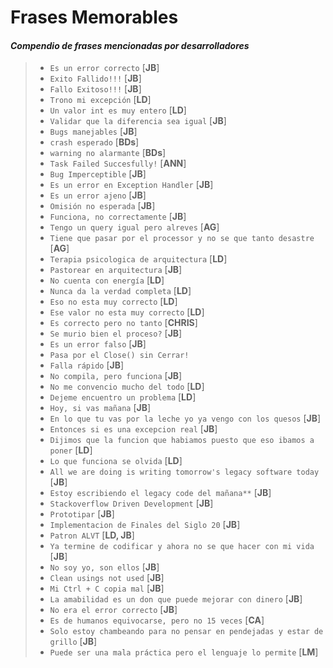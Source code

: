 # Frases Memorables

#### *Compendio de frases mencionadas por desarrolladores*

> - `Es un error correcto` [**JB**]
> - `Exito Fallido!!!` [**JB**]
> - `Fallo Exitoso!!!` [**JB**]
> - `Trono mi excepción` [**LD**]
> - `Un valor int es muy entero` [**LD**]
> - `Validar que la diferencia sea igual` [**JB**]
> - `Bugs manejables` [**JB**]
> - `crash esperado` [**BDs**]
> - `warning no alarmante` [**BDs**]
> - `Task Failed Succesfully!` [**ANN**]
> - `Bug Imperceptible` [**JB**]
> - `Es un error en Exception Handler` [**JB**]
> - `Es un error ajeno` [**JB**]
> - `Omisión no esperada` [**JB**]
> - `Funciona, no correctamente` [**JB**]
> - `Tengo un query igual pero alreves` [**AG**]
> - `Tiene que pasar por el processor y no se que tanto desastre` [**AG**]
> - `Terapia psicologica de arquitectura` [**LD**]
> - `Pastorear en arquitectura` [**JB**]
> - `No cuenta con energía` [**LD**]
> - `Nunca da la verdad completa` [**LD**]
> - `Eso no esta muy correcto` [**LD**]
> - `Ese valor no esta muy correcto` [**LD**]
> - `Es correcto pero no tanto` [**CHRIS**]
> - `Se murio bien el proceso?` [**JB**]
> - `Es un error falso` [**JB**]
> - `Pasa por el Close() sin Cerrar!`
> - `Falla rápido` [**JB**]
> - `No compila, pero funciona` [**JB**]
> - `No me convencio mucho del todo` [**LD**]
> - `Dejeme encuentro un problema` [**LD**]
> - `Hoy, si vas mañana` [**JB**]
> - `En lo que tu vas por la leche yo ya vengo con los quesos` [**JB**]
> - `Entonces si es una excepcion real` [**JB**]
> - `Dijimos que la funcion que habiamos puesto que eso ibamos a poner` [**LD**]
> - `Lo que funciona se olvida` [**LD**]
> - `All we are doing is writing tomorrow's legacy software today` [**JB**]
> - `Estoy escribiendo el legacy code del mañana**` [**JB**]
> - `Stackoverflow Driven Development` [**JB**]
> - `Prototipar` [**JB**]
> - `Implementacion de Finales del Siglo 20` [**JB**]
> - `Patron ALVT` [**LD, JB**]
> - `Ya termine de codificar y ahora no se que hacer con mi vida` [**JB**]
> - `No soy yo, son ellos` [**JB**]
> - `Clean usings not used` [**JB**]
> - `Mi Ctrl + C copia mal` [**JB**]
> - `La amabilidad es un don que puede mejorar con dinero` [**JB**]
> - `No era el error correcto` [**JB**]
> - `Es de humanos equivocarse, pero no 15 veces` [**CA**]
> - `Solo estoy chambeando para no pensar en pendejadas y estar de grillo` [**JB**]
> - `Puede ser una mala práctica pero el lenguaje lo permite` [**LM**]